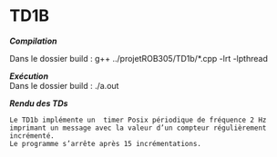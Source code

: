 # TD1B

***Compilation*** 

Dans le dossier build : g++ ../projetROB305/TD1b/*.cpp -lrt -lpthread 

***Exécution***  
Dans le dossier build : ./a.out

***Rendu des TDs***

    Le TD1b implémente un  timer Posix périodique de fréquence 2 Hz imprimant un message avec la valeur d’un compteur régulièrement incrémenté.
    Le programme s’arrête après 15 incrémentations.   




